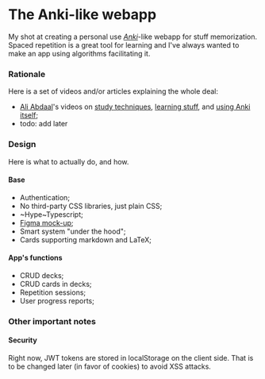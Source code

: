 # The Anki-like webapp

My shot at creating a personal use [_Anki_](https://en.wikipedia.org/wiki/Anki_(software))-like webapp for stuff memorization. Spaced repetition is a great tool for learning and I've always wanted to make an app using algorithms facilitating it.

### Rationale

Here is a set of videos and/or articles explaining the whole deal:
- [Ali Abdaal](https://aliabdaal.com/)'s videos on [study techniques](https://www.youtube.com/watch?v=ukLnPbIffxE), [learning stuff](https://www.youtube.com/watch?v=unityETmypk), and [using Anki itself](https://www.youtube.com/watch?v=W-EpiaPcgTk);
- todo: add later

### Design

Here is what to actually do, and how.

#### Base

- Authentication;
- No third-party CSS libraries, just plain CSS;
- ~Hype~Typescript;
- [Figma mock-up](https://www.figma.com/file/0R1rTfcYHTo10Wi72FazAE/Web?node-id=0%3A1);
- Smart system "under the hood";
- Cards supporting markdown and LaTeX;

#### App's functions

- CRUD decks;
- CRUD cards in decks;
- Repetition sessions;
- User progress reports;

### Other important notes

#### Security

Right now, JWT tokens are stored in localStorage on the client side. That is to be changed later (in favor of cookies) to avoid XSS attacks.
